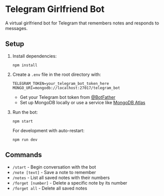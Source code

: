 # Telegram Girlfriend Bot

A virtual girlfriend bot for Telegram that remembers notes and responds to messages.

## Setup

1. Install dependencies:
   ```
   npm install
   ```

2. Create a `.env` file in the root directory with:
   ```
   TELEGRAM_TOKEN=your_telegram_bot_token_here
   MONGO_URI=mongodb://localhost:27017/telegram_bot
   ```

   - Get your Telegram bot token from [@BotFather](https://t.me/BotFather)
   - Set up MongoDB locally or use a service like [MongoDB Atlas](https://www.mongodb.com/atlas/database)

3. Run the bot:
   ```
   npm start
   ```
   
   For development with auto-restart:
   ```
   npm run dev
   ```

## Commands

- `/start` - Begin conversation with the bot
- `/note [text]` - Save a note to remember
- `/notes` - List all saved notes with their numbers
- `/forget [number]` - Delete a specific note by its number
- `/forget all` - Delete all saved notes 